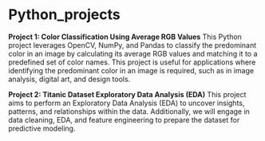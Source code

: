 # Python_projects

**Project 1: Color Classification Using Average RGB Values**
This Python project leverages OpenCV, NumPy, and Pandas to classify the predominant color in an image by calculating its average RGB values and matching it to a predefined set of color names. This project is useful for applications where identifying the predominant color in an image is required, such as in image analysis, digital art, and design tools.

**Project 2: Titanic Dataset Exploratory Data Analysis (EDA)**
This project aims to perform an Exploratory Data Analysis (EDA) to uncover insights, patterns, and relationships within the data. Additionally, we will engage in data cleaning, EDA, and feature engineering to prepare the dataset for predictive modeling.
